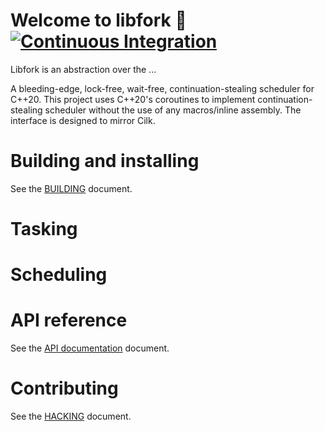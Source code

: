 


# Welcome to libfork 🍴 [![Continuous Integration](https://github.com/ConorWilliams/libfork/actions/workflows/ci.yml/badge.svg)](https://github.com/ConorWilliams/libfork/actions/workflows/ci.yml)

Libfork is an abstraction over the ...

A bleeding-edge, lock-free, wait-free, continuation-stealing scheduler for C++20. This project uses C++20's coroutines to implement continuation-stealing scheduler without the use of any macros/inline assembly. The interface is designed to mirror Cilk.

# Building and installing

See the [BUILDING](BUILDING.md) document.

# Tasking

# Scheduling

# API reference

See the [API documentation](https://conorwilliams.github.io/libfork/) document.

# Contributing

See the [HACKING](HACKING.md) document.



